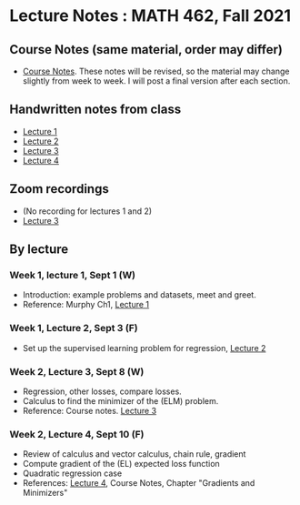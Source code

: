 # Lecture Notes :  MATH 462, Fall 2021

## Course Notes (same material, order may differ)
- [Course Notes](https://github.com/adam-oberman/adam-oberman.github.io/blob/main/Lectures/Math462_Lecture_Notes.pdf). These notes will be revised, so the material may change slightly from week to week.  I will post a final version after each section. 


## Handwritten notes from class  
- [Lecture 1](09%2001%20Lecture%201.pdf)
- [Lecture 2](09%2001%20Lecture%202.pdf)
- [Lecture 3](09%2008%20Lecture%203.pdf)
- [Lecture 4](09%2008%20Lecture%204.pdf)


## Zoom recordings 
- (No recording for lectures 1 and 2) 
- [Lecture 3](https://mcgill.zoom.us/rec/share/VKdYKjgxXbdlP9_8l3xcSKz7E2A7Z_gwyOpYjbO1n9XQ-gSIO51ITa9Ug83cjejV.ZFHqMEOCdcJpXMx0?startTime=1631109875000)

## By lecture
### Week 1, lecture 1, Sept 1 (W)
- Introduction: example problems and datasets, meet and greet.
- Reference: Murphy Ch1, [Lecture 1](09%2001%20Lecture%201.pdf)
### Week 1, Lecture 2, Sept 3 (F)
- Set up the supervised learning problem for regression, [Lecture 2](09%2001%20Lecture%202.pdf)
### Week 2, Lecture 3, Sept 8 (W)
- Regression, other losses, compare losses.
- Calculus to find the minimizer of the (ELM) problem. 
- Reference: Course notes. [Lecture 3](09%2008%20Lecture%203.pdf)
### Week 2, Lecture 4, Sept 10 (F)
- Review of calculus and vector calculus, chain rule, gradient
- Compute gradient of the (EL) expected loss function
- Quadratic regression case 
- References: [Lecture 4](09%2008%20Lecture%203.pdf), Course Notes, Chapter "Gradients and Minimizers"

